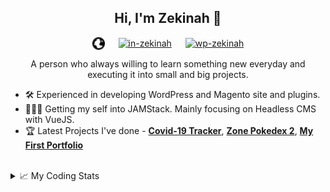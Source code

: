 <h2 align="center">Hi, I'm Zekinah 👋</h2>
<p align="center">
<a href="https://www.zekinahlecaros.com/" target="blank"><img align="center" src=https://raw.githubusercontent.com/iconic/open-iconic/master/svg/globe.svg alt="zekinalecaros.com" height="20" width="20" /></a>
&emsp;
<a href="https://ph.linkedin.com/in/zekinah" target="blank"><img align="center" src=https://cdn.jsdelivr.net/npm/simple-icons@3.0.1/icons/linkedin.svg alt="in-zekinah" height="20" width="20" /></a>
  &emsp;
<a href="https://profiles.wordpress.org/zekinah/" target="blank"><img align="center" src=https://cdn.jsdelivr.net/npm/simple-icons@3.0.1/icons/wordpress.svg alt="wp-zekinah" height="20" width="20" /></a>
</p>
<p align="center">
A person who always willing to learn something new everyday and executing it into small and big projects.
</p>

- 🛠 Experienced in developing WordPress and Magento site and plugins.
- 👩🏻‍💻 Getting my self into JAMStack. Mainly focusing on Headless CMS with VueJS.
- 🏆 Latest Projects I've done - **[Covid-19 Tracker](https://github.com/zekinah/pandemiccovid-19)**, **[Zone Pokedex 2](https://github.com/zekinah/zone-pokedex2)**, **[My First Portfolio](https://github.com/zekinah/iamzekinah)** 
<br><br>

<details>
    <summary>📈 My Coding Stats</summary>
<!--START_SECTION:waka-->
**I'm an Early 🐤** 

```text
🌞 Morning    68 commits     █░░░░░░░░░░░░░░░░░░░░░░░░   7.26% 
🌆 Daytime    491 commits    █████████████░░░░░░░░░░░░   52.4% 
🌃 Evening    358 commits    █████████░░░░░░░░░░░░░░░░   38.21% 
🌙 Night      20 commits     ░░░░░░░░░░░░░░░░░░░░░░░░░   2.13%

```
📅 **I'm Most Productive on Wednesday** 

```text
Monday       138 commits    ███░░░░░░░░░░░░░░░░░░░░░░   14.73% 
Tuesday      135 commits    ███░░░░░░░░░░░░░░░░░░░░░░   14.41% 
Wednesday    152 commits    ████░░░░░░░░░░░░░░░░░░░░░   16.22% 
Thursday     130 commits    ███░░░░░░░░░░░░░░░░░░░░░░   13.87% 
Friday       139 commits    ███░░░░░░░░░░░░░░░░░░░░░░   14.83% 
Saturday     129 commits    ███░░░░░░░░░░░░░░░░░░░░░░   13.77% 
Sunday       114 commits    ███░░░░░░░░░░░░░░░░░░░░░░   12.17%

```


📊 **This Week I Spent My Time On** 

```text
💬 Programming Languages: 
PHP                      7 hrs 7 mins        ██████████████████░░░░░░░   72.98% 
JSON                     1 hr 34 mins        ████░░░░░░░░░░░░░░░░░░░░░   16.05% 
HTML                     41 mins             █░░░░░░░░░░░░░░░░░░░░░░░░   7.0% 
JavaScript               7 mins              ░░░░░░░░░░░░░░░░░░░░░░░░░   1.35% 
CSS                      6 mins              ░░░░░░░░░░░░░░░░░░░░░░░░░   1.08%

```

**I Mostly Code in PHP** 

```text
PHP                      27 repos            ██████████████░░░░░░░░░░░   58.7% 
JavaScript               5 repos             ██░░░░░░░░░░░░░░░░░░░░░░░   10.87% 
HTML                     5 repos             ██░░░░░░░░░░░░░░░░░░░░░░░   10.87% 
CSS                      5 repos             ██░░░░░░░░░░░░░░░░░░░░░░░   10.87% 
Vue                      4 repos             ██░░░░░░░░░░░░░░░░░░░░░░░   8.7%

```



<!--END_SECTION:waka-->
</details>
